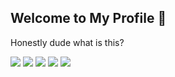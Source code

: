 ## Welcome to My Profile 🍣

Honestly dude what is this?


![](https://img.shields.io/badge/-Julia-9558b2?style=flat&logo=Julia&logoColor=FFFFFF)
![](https://img.shields.io/badge/-Go-00ADD8?style=flat&logo=Go&logoColor=FFFFFF)
![](https://img.shields.io/badge/-Python-3776AB?style=flat&logo=Python&logoColor=FFFFFF)
![](https://img.shields.io/badge/-Swift-FA7343?style=flat&logo=Swift&logoColor=FFFFFF)
![](https://img.shields.io/badge/-Minecraft-007396?style=flat&logo=Java&logoColor=FFFFFF)
